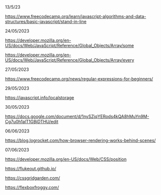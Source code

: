 13/5/23

https://www.freecodecamp.org/learn/javascript-algorithms-and-data-structures/basic-javascript/stand-in-line

24/05/2023

https://developer.mozilla.org/en-US/docs/Web/JavaScript/Reference/Global_Objects/Array/some

https://developer.mozilla.org/en-US/docs/Web/JavaScript/Reference/Global_Objects/Array/every

27/05/2023

https://www.freecodecamp.org/news/regular-expressions-for-beginners/

29/05/2023

https://javascript.info/localstorage

30/05/2023

https://docs.google.com/document/d/1nySZjqYERods4kQA8hMuYn9M-Cg7u0h1alT1GBjDTHU/edit

06/06/2023

https://blog.logrocket.com/how-browser-rendering-works-behind-scenes/

07/06/2023

https://developer.mozilla.org/en-US/docs/Web/CSS/position

https://flukeout.github.io/

https://cssgridgarden.com/

https://flexboxfroggy.com/
